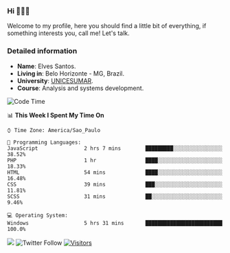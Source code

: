 


### Hi 🙋🏽‍♂️

Welcome to my profile, here you should find a little bit of everything, if something interests you, call me! Let's talk.

### Detailed information

* **Name**: Elves Santos.
* **Living in**: Belo Horizonte - MG, Brazil.
* **University**: [UNICESUMAR](https://venhaparaunicesumar.com.br/pos-graduacao).
* **Course**: Analysis and systems development.

<!--START_SECTION:waka-->
![Code Time](http://img.shields.io/badge/Code%20Time-0%20secs-blue)

📊 **This Week I Spent My Time On** 

```text
⌚︎ Time Zone: America/Sao_Paulo

💬 Programming Languages: 
JavaScript               2 hrs 7 mins        █████████░░░░░░░░░░░░░░░░   38.52% 
PHP                      1 hr                ████░░░░░░░░░░░░░░░░░░░░░   18.33% 
HTML                     54 mins             ████░░░░░░░░░░░░░░░░░░░░░   16.48% 
CSS                      39 mins             ███░░░░░░░░░░░░░░░░░░░░░░   11.81% 
SCSS                     31 mins             ██░░░░░░░░░░░░░░░░░░░░░░░   9.46%

💻 Operating System: 
Windows                  5 hrs 31 mins       █████████████████████████   100.0%

```


<!--END_SECTION:waka-->


<a href="https://www.linkedin.com/in/e1vescmd/"  target="_blank"><img src="https://img.shields.io/badge/-LinkedIn-%230077B5?style=for-the-badge&logo=linkedin&logoColor=white" target="_blank"></a>
![Twitter Follow](https://img.shields.io/twitter/follow/e1vescmd?color=00aced&label=Twitter&style=for-the-badge)
[![Visitors](https://api.visitorbadge.io/api/visitors?path=https%3A%2F%2Fgithub.com%2Fe1vescmd&labelColor=%23697689&countColor=%23d9e3f0)](https://visitorbadge.io/status?path=https%3A%2F%2Fgithub.com%2Fe1vescmd)

